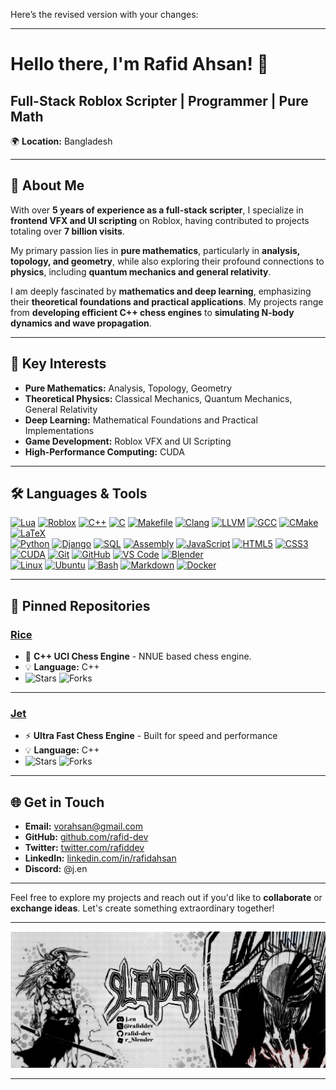 Here’s the revised version with your changes:

---

# **Hello there, I'm Rafid Ahsan!** 👋  
## **Full-Stack Roblox Scripter | Programmer | Pure Math**  
🌍 **Location:** Bangladesh  

---

## **🌟 About Me**  
With over **5 years of experience as a full-stack scripter**, I specialize in **frontend VFX and UI scripting** on Roblox, having contributed to projects totaling over **7 billion visits**.  

My primary passion lies in **pure mathematics**, particularly in **analysis, topology, and geometry**, while also exploring their profound connections to **physics**, including **quantum mechanics and general relativity**.  

I am deeply fascinated by **mathematics and deep learning**, emphasizing their **theoretical foundations and practical applications**. My projects range from **developing efficient C++ chess engines** to **simulating N-body dynamics and wave propagation**.  

---

## **🚀 Key Interests**  
- **Pure Mathematics:** Analysis, Topology, Geometry  
- **Theoretical Physics:** Classical Mechanics, Quantum Mechanics, General Relativity  
- **Deep Learning:** Mathematical Foundations and Practical Implementations  
- **Game Development:** Roblox VFX and UI Scripting  
- **High-Performance Computing:** CUDA

---

## **🛠️ Languages & Tools**  
[![Lua](https://img.shields.io/badge/-Lua-2C2D72?style=flat-square&logo=lua&logoColor=white)](https://www.lua.org/) [![Roblox](https://img.shields.io/badge/-Roblox-D9261E?style=flat-square&logo=roblox&logoColor=white)](https://www.roblox.com/) [![C++](https://img.shields.io/badge/-C++-00599C?style=flat-square&logo=c%2B%2B&logoColor=white)](https://isocpp.org/) [![C](https://img.shields.io/badge/-C-A8B9CC?style=flat-square&logo=c&logoColor=black)](https://en.cppreference.com/w/c) [![Makefile](https://img.shields.io/badge/-Makefile-427819?style=flat-square&logo=gnu&logoColor=white)](https://www.gnu.org/software/make/) [![Clang](https://img.shields.io/badge/-Clang-0099CC?style=flat-square&logo=clang&logoColor=white)](https://clang.llvm.org/) [![LLVM](https://img.shields.io/badge/-LLVM-262D3D?style=flat-square&logo=llvm&logoColor=white)](https://llvm.org/) [![GCC](https://img.shields.io/badge/-GCC-00599C?style=flat-square&logo=gnu&logoColor=white)](https://gcc.gnu.org/) [![CMake](https://img.shields.io/badge/-CMake-064F8C?style=flat-square&logo=cmake&logoColor=white)](https://cmake.org/) [![LaTeX](https://img.shields.io/badge/-LaTeX-008080?style=flat-square&logo=latex&logoColor=white)](https://www.latex-project.org/)  
[![Python](https://img.shields.io/badge/-Python-3776AB?style=flat-square&logo=python&logoColor=white)](https://www.python.org/) [![Django](https://img.shields.io/badge/-Django-092E20?style=flat-square&logo=django&logoColor=white)](https://www.djangoproject.com/) [![SQL](https://img.shields.io/badge/-SQL-4479A1?style=flat-square&logo=postgresql&logoColor=white)](https://www.postgresql.org/) [![Assembly](https://img.shields.io/badge/-Assembly-525252?style=flat-square&logo=gnu&logoColor=white)](https://www.gnu.org/software/binutils/) [![JavaScript](https://img.shields.io/badge/-JavaScript-F7DF1E?style=flat-square&logo=javascript&logoColor=black)](https://developer.mozilla.org/en-US/docs/Web/JavaScript) [![HTML5](https://img.shields.io/badge/-HTML5-E34F26?style=flat-square&logo=html5&logoColor=white)](https://developer.mozilla.org/en-US/docs/Web/HTML) [![CSS3](https://img.shields.io/badge/-CSS3-1572B6?style=flat-square&logo=css3&logoColor=white)](https://developer.mozilla.org/en-US/docs/Web/CSS)  
[![CUDA](https://img.shields.io/badge/-CUDA-76B900?style=flat-square&logo=nvidia&logoColor=white)](https://developer.nvidia.com/cuda-zone) [![Git](https://img.shields.io/badge/-Git-F05032?style=flat-square&logo=git&logoColor=white)](https://git-scm.com/) [![GitHub](https://img.shields.io/badge/-GitHub-181717?style=flat-square&logo=github&logoColor=white)](https://github.com/) [![VS Code](https://img.shields.io/badge/-VS%20Code-007ACC?style=flat-square&logo=visual-studio-code&logoColor=white)](https://code.visualstudio.com/) [![Blender](https://img.shields.io/badge/-Blender-F5792A?style=flat-square&logo=blender&logoColor=white)](https://www.blender.org/)  
[![Linux](https://img.shields.io/badge/-Linux-FCC624?style=flat-square&logo=linux&logoColor=black)](https://www.linux.org/) [![Ubuntu](https://img.shields.io/badge/-Ubuntu-E95420?style=flat-square&logo=ubuntu&logoColor=white)](https://ubuntu.com/) [![Bash](https://img.shields.io/badge/-Bash-4EAA25?style=flat-square&logo=gnu-bash&logoColor=white)](https://www.gnu.org/software/bash/) [![Markdown](https://img.shields.io/badge/-Markdown-000000?style=flat-square&logo=markdown&logoColor=white)](https://daringfireball.net/projects/markdown/) [![Docker](https://img.shields.io/badge/-Docker-2496ED?style=flat-square&logo=docker&logoColor=white)](https://www.docker.com/)  

---

## **📌 Pinned Repositories**  

### **[Rice](https://github.com/rafid-dev/rice)**  
- 🧠 **C++ UCI Chess Engine** - NNUE based chess engine.  
- 💡 **Language:** C++  
- ![Stars](https://img.shields.io/github/stars/rafid-dev/rice?style=social) ![Forks](https://img.shields.io/github/forks/rafid-dev/rice?style=social)  

---

### **[Jet](https://github.com/rafid-dev/jet)**  
- ⚡ **Ultra Fast Chess Engine** - Built for speed and performance  
- 💡 **Language:** C++  
- ![Stars](https://img.shields.io/github/stars/rafid-dev/jet?style=social) ![Forks](https://img.shields.io/github/forks/rafid-dev/jet?style=social)  

---

## **🌐 Get in Touch**  
- **Email:** [vorahsan@gmail.com](mailto:vorahsan@gmail.com)  
- **GitHub:** [github.com/rafid-dev](https://github.com/rafid-dev)  
- **Twitter:** [twitter.com/rafiddev](https://twitter.com/rafiddev)  
- **LinkedIn:** [linkedin.com/in/rafidahsan](https://www.linkedin.com/in/rafidahsan)  
- **Discord:** @j.en  

---

Feel free to explore my projects and reach out if you'd like to **collaborate** or **exchange ideas**. Let's create something extraordinary together!  

---

![Rafid](Untitled177-1.webp)  

---
